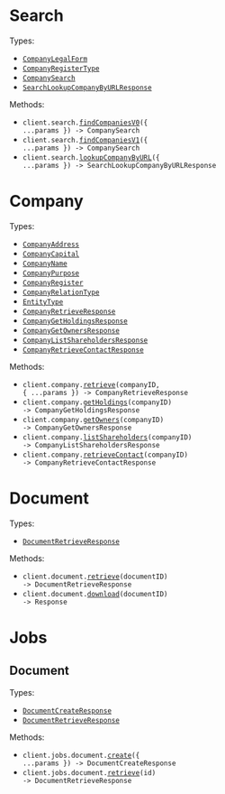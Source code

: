 # Search

Types:

- <code><a href="./src/resources/search.ts">CompanyLegalForm</a></code>
- <code><a href="./src/resources/search.ts">CompanyRegisterType</a></code>
- <code><a href="./src/resources/search.ts">CompanySearch</a></code>
- <code><a href="./src/resources/search.ts">SearchLookupCompanyByURLResponse</a></code>

Methods:

- <code title="get /v0/search/company">client.search.<a href="./src/resources/search.ts">findCompaniesV0</a>({ ...params }) -> CompanySearch</code>
- <code title="post /v1/search/company">client.search.<a href="./src/resources/search.ts">findCompaniesV1</a>({ ...params }) -> CompanySearch</code>
- <code title="get /v0/search/lookup">client.search.<a href="./src/resources/search.ts">lookupCompanyByURL</a>({ ...params }) -> SearchLookupCompanyByURLResponse</code>

# Company

Types:

- <code><a href="./src/resources/company.ts">CompanyAddress</a></code>
- <code><a href="./src/resources/company.ts">CompanyCapital</a></code>
- <code><a href="./src/resources/company.ts">CompanyName</a></code>
- <code><a href="./src/resources/company.ts">CompanyPurpose</a></code>
- <code><a href="./src/resources/company.ts">CompanyRegister</a></code>
- <code><a href="./src/resources/company.ts">CompanyRelationType</a></code>
- <code><a href="./src/resources/company.ts">EntityType</a></code>
- <code><a href="./src/resources/company.ts">CompanyRetrieveResponse</a></code>
- <code><a href="./src/resources/company.ts">CompanyGetHoldingsResponse</a></code>
- <code><a href="./src/resources/company.ts">CompanyGetOwnersResponse</a></code>
- <code><a href="./src/resources/company.ts">CompanyListShareholdersResponse</a></code>
- <code><a href="./src/resources/company.ts">CompanyRetrieveContactResponse</a></code>

Methods:

- <code title="get /v0/company/{company_id}">client.company.<a href="./src/resources/company.ts">retrieve</a>(companyID, { ...params }) -> CompanyRetrieveResponse</code>
- <code title="get /v1/company/{company_id}/holdings">client.company.<a href="./src/resources/company.ts">getHoldings</a>(companyID) -> CompanyGetHoldingsResponse</code>
- <code title="get /v1/company/{company_id}/owners">client.company.<a href="./src/resources/company.ts">getOwners</a>(companyID) -> CompanyGetOwnersResponse</code>
- <code title="get /v0/company/{company_id}/shareholders">client.company.<a href="./src/resources/company.ts">listShareholders</a>(companyID) -> CompanyListShareholdersResponse</code>
- <code title="get /v0/company/{company_id}/contact">client.company.<a href="./src/resources/company.ts">retrieveContact</a>(companyID) -> CompanyRetrieveContactResponse</code>

# Document

Types:

- <code><a href="./src/resources/document.ts">DocumentRetrieveResponse</a></code>

Methods:

- <code title="get /v0/document/{document_id}">client.document.<a href="./src/resources/document.ts">retrieve</a>(documentID) -> DocumentRetrieveResponse</code>
- <code title="get /v0/document/{document_id}/download">client.document.<a href="./src/resources/document.ts">download</a>(documentID) -> Response</code>

# Jobs

## Document

Types:

- <code><a href="./src/resources/jobs/document.ts">DocumentCreateResponse</a></code>
- <code><a href="./src/resources/jobs/document.ts">DocumentRetrieveResponse</a></code>

Methods:

- <code title="post /v0/jobs/document">client.jobs.document.<a href="./src/resources/jobs/document.ts">create</a>({ ...params }) -> DocumentCreateResponse</code>
- <code title="get /v0/jobs/document/{id}">client.jobs.document.<a href="./src/resources/jobs/document.ts">retrieve</a>(id) -> DocumentRetrieveResponse</code>
